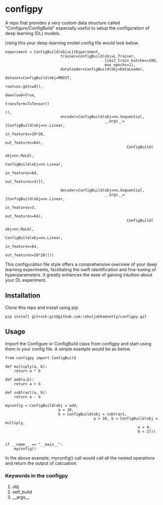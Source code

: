 # configpy
A repo that provides a very custom data structure called "Configure/ConfigBuild" especially useful to setup the configuration of deep learning (DL) models.

Using this your deep-learning model config file would look below. 

```
experiment = ConfigBuild(obj=LitExperiment,
                         trainer=ConfigBuild(obj=L.Trainer,
                                             limit_train_batches=100,
                                             max_epochs=1),
                         dataloader=ConfigBuild(obj=DataLoader,
                                                dataset=ConfigBuild(obj=MNIST,
                                                                    root=os.getcwd(),
                                                                    download=True,
                                                                    transform=ToTensor()
                                                                    )),
                         encoder=ConfigBuild(obj=nn.Sequential,
                                             __args__=[ConfigBuild(obj=nn.Linear,
                                                                   in_features=28*28,
                                                                   out_features=64),
                                                       ConfigBuild(
                                                           obj=nn.ReLU),
                                                       ConfigBuild(obj=nn.Linear,
                                                                   in_features=64,
                                                                   out_features=3)]),

                         decoder=ConfigBuild(obj=nn.Sequential,
                                             __args__=[ConfigBuild(obj=nn.Linear,
                                                                   in_features=3,
                                                                   out_features=64),
                                                       ConfigBuild(
                                                           obj=nn.ReLU),
                                                       ConfigBuild(obj=nn.Linear,
                                                                   in_features=64,
                                                                   out_features=28*28)]))

```

This configuration file style offers a comprehensive overview of your deep learning experiments, facilitating the swift identification and fine-tuning of hyperparameters. It greatly enhances the ease of gaining intuition about your DL experiment. 

## Installation
Clone this repo and install using pip.

```
pip install git+ssh:git@github.com:rahuljakkamsetty/configpy.git
```
## Usage

Import the Configure or ConfigBuild class from configpy and start using them in your config file. A simple example would be as below.

```
from configpy import ConfigBuild

def multiply(a, b):
    return a * b 

def add(a,b):
    return a + b

def subtract(a, b):
    return a - b

myconfig = ConfigBuild(obj = add,
                        a = 10, 
                        b = ConfigBuild(obj = subtract,
                                        a = 10, b = ConfigBuild(obj = multiply,
                                                            a = 4,
                                                            b = 2)))


if __name__ == "__main__":
    myconfig()

```
In the above example, myconfig() call would call all the nested operations and return the output of calcuation. 

### Keywords in the configpy
   1. obj
   2. self_build
   3. \_\_args\_\_

